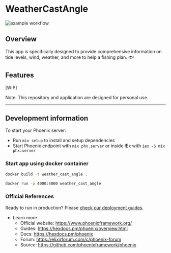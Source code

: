 # WeatherCastAngle

![example workflow](https://github.com/miolab/weather_cast_angle/actions/workflows/ci.yml/badge.svg)

## Overview

This app is specifically designed to provide comprehensive information on tide levels, wind, weather, and more to help a fishing plan. :fish:

## Features

[WIP]

Note: This repository and application are designed for personal use.

---

## Development information

To start your Phoenix server:

  * Run `mix setup` to install and setup dependencies
  * Start Phoenix endpoint with `mix phx.server` or inside IEx with `iex -S mix phx.server`

### Start app using docker container

```sh
docker build -t weather_cast_angle .
```

```sh
docker run -p 4000:4000 weather_cast_angle
```

### Official References

Ready to run in production? Please [check our deployment guides](https://hexdocs.pm/phoenix/deployment.html).

* Learn more
  * Official website: https://www.phoenixframework.org/
  * Guides: https://hexdocs.pm/phoenix/overview.html
  * Docs: https://hexdocs.pm/phoenix
  * Forum: https://elixirforum.com/c/phoenix-forum
  * Source: https://github.com/phoenixframework/phoenix
